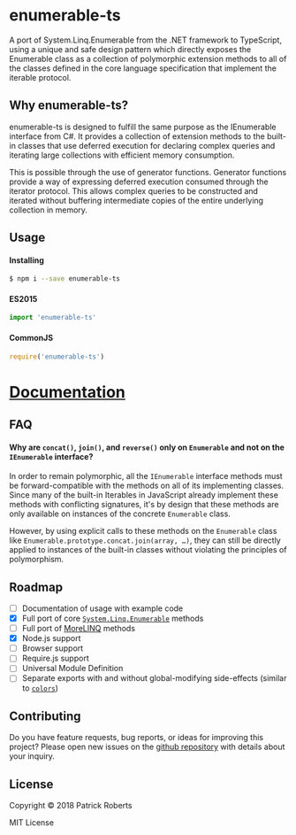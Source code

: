 # enumerable-ts

A port of System.Linq.Enumerable from the .NET framework to TypeScript, using a
unique and safe design pattern which directly exposes the Enumerable class as a
collection of polymorphic extension methods to all of the classes defined in the
core language specification that implement the iterable protocol.

## Why enumerable-ts?

enumerable-ts is designed to fulfill the same purpose as the IEnumerable
interface from C#. It provides a collection of extension methods to the built-in
classes that use deferred execution for declaring complex queries and iterating
large collections with efficient memory consumption.

This is possible through the use of generator functions. Generator functions
provide a way of expressing deferred execution consumed through the iterator
protocol. This allows complex queries to be constructed and iterated without
buffering intermediate copies of the entire underlying collection in memory.

## Usage

#### Installing

```bash
$ npm i --save enumerable-ts
```

#### ES2015

```js
import 'enumerable-ts'
```

#### CommonJS

```js
require('enumerable-ts')
```

# [Documentation](docs/)

## FAQ

#### Why are `concat()`, `join()`, and `reverse()` only on `Enumerable` and not on the `IEnumerable` interface?

In order to remain polymorphic, all the `IEnumerable` interface methods must be
forward-compatible with the methods on all of its implementing classes. Since
many of the built-in Iterables in JavaScript already implement these methods
with conflicting signatures, it's by design that these methods are only
available on instances of the concrete `Enumerable` class.

However, by using explicit calls to these methods on the `Enumerable` class like `Enumerable.prototype.concat.join(array, …)`, they can still be directly applied
to instances of the built-in classes without violating the principles of
polymorphism.

## Roadmap

- [ ] Documentation of usage with example code
- [x] Full port of core [`System.Linq.Enumerable`](https://docs.microsoft.com/en-us/dotnet/api/system.linq.enumerable) methods
- [ ] Full port of [MoreLINQ](https://github.com/morelinq/MoreLINQ) methods
- [x] Node.js support
- [ ] Browser support
- [ ] Require.js support
- [ ] Universal Module Definition
- [ ] Separate exports with and without global-modifying side-effects (similar to [`colors`](https://www.npmjs.com/package/colors#usage))

## Contributing

Do you have feature requests, bug reports, or ideas for improving this project? Please open new issues on the [github repository](https://github.com/patrickroberts/enumerable-ts) with details about your inquiry.

## License

Copyright © 2018 Patrick Roberts

MIT License
